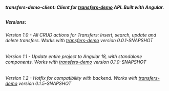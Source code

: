 ##### transfers-demo-client: Client for [transfers-demo](https://github.com/droksty/transfers-demo) API. Built with Angular.
##
##### Versions:
###### Version 1.0 - All CRUD actions for Transfers: Insert, search, update and delete transfers. Works with [transfers-demo](https://github.com/droksty/transfers-demo) version 0.0.1-SNAPSHOT
###### Version 1.1 - Update entire project to Angular 18, with standalone components. Works with [transfers-demo](https://github.com/droksty/transfers-demo) version 0.1.0-SNAPSHOT
###### Version 1.2 - Hotfix for compatibility with backend. Works with [transfers-demo](https://github.com/droksty/transfers-demo) version 0.1.5-SNAPSHOT